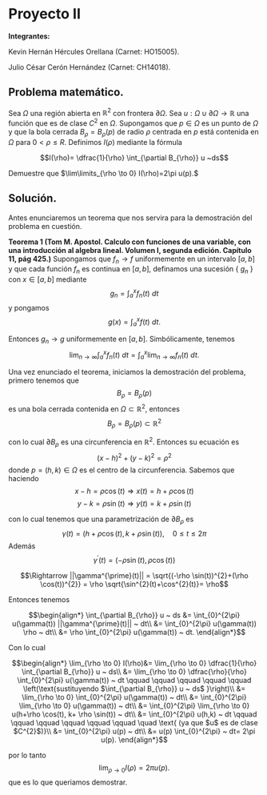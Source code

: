 # Proyecto II
**Integrantes:**

Kevin Hernán Hércules Orellana (Carnet: HO15005).

Julio César Cerón Hernández (Carnet: CH14018).

## Problema matemático.

Sea $\Omega$ una región abierta en $\mathbb{R}^{2}$ con frontera $\partial \Omega$. Sea $u:\Omega \cup \partial \Omega \to \mathbb{R}$ una función que es de clase $C^{2}$ en $\Omega$. Supongamos que $p \in \Omega$ es un punto de $\Omega$ y que la bola cerrada $B_{\rho}=B_{\rho}(p)$ de radio $\rho$ centrada en $p$ está contenida en $\Omega$ para $0 < \rho \leq R$. Definimos $I(\rho)$ mediante la fórmula

$$I(\rho)= \dfrac{1}{\rho} \int_{\partial B_{\rho}} u ~ds$$

Demuestre que $\lim\limits_{\rho \to 0} I(\rho)=2\pi u(p).$

## Solución.

Antes enunciaremos un teorema que nos servira para la demostración del problema en cuestión.

**Teorema 1 (Tom M. Apostol. Calculo con funciones de una variable, con una introducción al algebra lineal. Volumen I, segunda edición. Capítulo 11, pág 425.)**
Supongamos que $f_{n} \to f$ uniformemente en un intervalo $[a,b]$ y que cada función $f_{n}$ es continua en $[a,b]$, definamos una sucesión \{ $g_{n}$ \} con $x \in [a,b]$ mediante
$$g_{n}= \int_{a}^{x} f_{n}(t) ~ dt$$
y pongamos 
$$g(x)= \int_{a}^{x} f(t) ~ dt.$$

Entonces $g_{n} \to g$ uniformemente en $[a,b]$. Simbólicamente, tenemos
$$\lim_{n \to \infty} \int_{a}^{x} f_{n}(t) ~ dt = \int_{a}^{x} \lim_{n \to \infty} f_{n}(t) ~ dt.$$



Una vez enunciado el teorema, iniciamos la demostración del problema, primero tenemos que 
$$B_{\rho}=B_{\rho}(p)$$
es una bola cerrada contenida en $\Omega \subset \mathbb{R}^{2}$, entonces
$$B_{\rho}= B_{\rho}(p) \subset \mathbb{R}^{2}$$

con lo cual $\partial B_{\rho}$ es una circunferencia en $\mathbb{R}^{2}$. Entonces su ecuación es
$$(x-h)^{2}+(y-k)^{2}= \rho ^{2}$$
donde  $p=(h,k) \in \Omega$ es el centro de la circunferencia. Sabemos que haciendo
$$x-h= \rho \cos(t) \Rightarrow x(t)=h+\rho \cos(t)$$
$$y-k= \rho \sin(t) \Rightarrow y(t)= k+ \rho \sin(t)$$

con lo cual tenemos que una parametrización de $\partial B_{\rho}$ es
$$\gamma(t)=(h+\rho \cos(t), k+ \rho \sin(t)), \quad 0 \leq t \leq 2\pi$$
Además
$$\gamma^{\prime}(t)=(- \rho \sin(t), \rho \cos(t)) $$

$$\Rightarrow ||\gamma^{\prime}(t)|| = \sqrt{(-\rho \sin(t))^{2}+(\rho \cos(t))^{2}} = \rho \sqrt{\sin^{2}(t)+\cos^{2}(t)}= \rho$$

Entonces tenemos

$$\begin{align*}
	\int_{\partial B_{\rho}} u ~ ds &= \int_{0}^{2\pi} u(\gamma(t)) ||\gamma^{\prime}(t)|| ~ dt\\
	&= \int_{0}^{2\pi} u(\gamma(t)) \rho ~ dt\\
	&= \rho \int_{0}^{2\pi} u(\gamma(t)) ~ dt.
\end{align*}$$

Con lo cual

$$\begin{align*}
	\lim_{\rho \to 0} I(\rho)&= \lim_{\rho \to 0} \dfrac{1}{\rho} \int_{\partial B_{\rho}} u ~ ds\\
	&= \lim_{\rho \to 0} \dfrac{\rho}{\rho} \int_{0}^{2\pi} u(\gamma(t)) ~ dt \qquad \qquad \qquad \qquad \qquad \left(\text{sustituyendo $\int_{\partial B_{\rho}} u ~ ds$ }\right)\\
	&= \lim_{\rho \to 0} \int_{0}^{2\pi} u(\gamma(t)) ~ dt\\
	&=  \int_{0}^{2\pi} \lim_{\rho \to 0} u(\gamma(t)) ~ dt\\
	&= \int_{0}^{2\pi} \lim_{\rho \to 0} u(h+\rho \cos(t), k+ \rho \sin(t)) ~ dt\\
	&= \int_{0}^{2\pi} u(h,k) ~ dt \qquad \qquad \qquad \qquad \qquad \qquad \quad \text{ (ya que $u$ es de clase $C^{2}$)}\\
	&= \int_{0}^{2\pi} u(p) ~ dt\\
	&= u(p) \int_{0}^{2\pi} ~ dt= 2\pi u(p).
\end{align*}$$

por lo tanto 
$$\lim_{\rho \to 0} I(\rho)= 2\pi u(p).$$
que es lo que queriamos demostrar.
